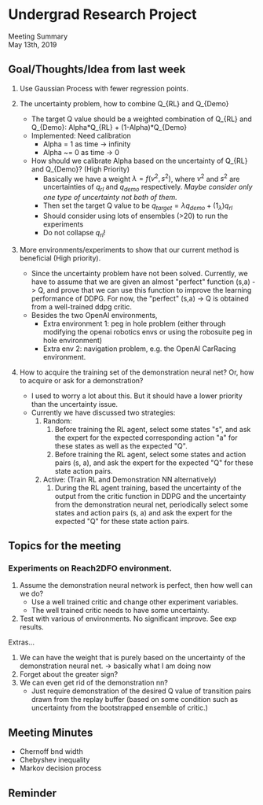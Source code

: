 # Undergrad Research Project
Meeting Summary<br>
May 13th, 2019

## Goal/Thoughts/Idea from last week
1. Use Gaussian Process with fewer regression points.


2. The uncertainty problem, how to combine Q_{RL} and Q_{Demo}
    - The target Q value should be a weighted combination of Q_{RL} and Q_{Demo}: Alpha*Q_{RL} + (1-Alpha)*Q_{Demo}
    - Implemented: Need calibration
        - Alpha = 1 as time -> infinity
        - Alpha ~= 0 as time -> 0
    - How should we calibrate Alpha based on the uncertainty of Q_{RL} and Q_{Demo}? (High Priority)
        - Basically we have a weight $\lambda = f(v^2, s^2)$, where $v^2$ and $s^2$ are uncertainties of $q_{rl}$ and $q_{demo}$ respectively. *Maybe consider only one type of uncertainty not both of them.*
        - Then set the target Q value to be $q_{target} = \lambda q_{demo} + (1_\lambda)q_{rl}$
        - Should consider using lots of ensembles (>20) to run the experiments
        - Do not collapse $q_{rl}$!

3. More environments/experiments to show that our current method is beneficial (High priority).
    - Since the uncertainty problem have not been solved. Currently, we have to assume that we are given an almost "perfect" function (s,a) -> Q, and prove that we can use this function to improve the learning performance of DDPG. For now, the "perfect" (s,a) -> Q is obtained from a well-trained ddpg critic.
    - Besides the two OpenAI environments,
        - Extra environment 1: peg in hole problem (either through modifying the openai robotics envs or using the robosuite peg in hole environment)
        - Extra env 2: navigation problem, e.g. the  OpenAI CarRacing environment.

4. How to acquire the training set of the demonstration neural net? Or, how to acquire or ask for a demonstration?
    - I used to worry a lot about this. But it should have a lower priority than the uncertainty issue.
    - Currently we have discussed two strategies:
        1. Random:
           1. Before training the RL agent, select some states "s", and ask the expert for the expected corresponding action "a" for these states as well as the expected "Q".
           2. Before training the RL agent, select some states and action pairs (s, a), and ask the expert for the expected "Q" for these state action pairs.
        2. Active: (Train RL and Demonstration NN alternatively)
           1. During the RL agent training, based the uncertainty of the output from the critic function in DDPG and the uncertainty from the demonstration neural net, periodically select some states and action pairs (s, a) and ask the expert for the expected "Q" for these state action pairs.

## Topics for the meeting
### Experiments on Reach2DFO environment.
1. Assume the demonstration neural network is perfect, then how well can we do?
    - Use a well trained critic and change other experiment variables.
    - The well trained critic needs to have some uncertainty.
2. Test with various of environments. No significant improve. See exp results.

Extras...

1. We can have the weight that is purely based on the uncertainty of the demonstration neural net. -> basically what I am doing now
2. Forget about the greater sign?
3. We can even get rid of the demonstration nn?
    - Just require demonstration of the desired Q value of transition pairs drawn from the replay buffer (based on some condition such as uncertainty from the bootstrapped ensemble of critic.)

## Meeting Minutes
- Chernoff bnd width
- Chebyshev inequality
- Markov decision process



## Reminder